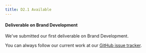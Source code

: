 ```yaml
---
title: D2.1 Available
---
```

#### Deliverable on Brand Development

We've submitted our first deliverable on Brand Development.

<!-- more -->

You can always follow our current work at our [GitHub issue tracker](https://github.com/cyclone-project/cyclone-tracking/issues).

